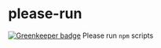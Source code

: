 # please-run

[![Greenkeeper badge](https://badges.greenkeeper.io/HiFaraz/please-run.svg)](https://greenkeeper.io/)
Please run `npm` scripts
